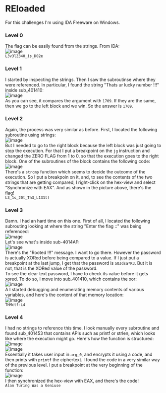 # REloaded

For this challenges I'm using IDA Freeware on Windows.

### Level 0
The flag can be easily found from the strings. From IDA: <br />
![image](https://github.com/user-attachments/assets/8dcb9c12-1516-483e-b1a0-e96f74e5e0a3)<br />
`L3v3lZ340_is_D02e`

### Level 1
I started by inspecting the strings. Then I saw the subroutinse where they were referenced. In particular, I found the string "Thats ur lucky number !!!" inside sub_401410:<br />
![image](https://github.com/user-attachments/assets/4e35dacd-7854-4d88-8e1a-e1b6bf1f9554)<br />
As you can see, it compares the argument with `1709`. If they are the same, then we go to the left block and we win. So the answer is `1709`.


### Level 2
Again, the process was very similar as before. First, I located the following subroutine using strings: <br />
![image](https://github.com/user-attachments/assets/173110f3-8073-457c-89ad-a0768e6a4731)<br />
But I needed to go to the right block because the left block was just going to stop the execution. For that I put a breakpoint on the  `jg` instruction and changed the ZERO FLAG from 1 to 0, so that the execution goes to the right block. One of the subroutines of the block contains the following code: <br />
![image](https://github.com/user-attachments/assets/7c149b1a-cc5a-4a47-8700-5a1217663025)<br />
There's a `strcmp` function which seems to decide the outcome of the execution. So I put a breakpoin on it, and, to see the contents of the two strings that are getting compared, I right-click on the hex-view and select "Synchronize with EAX". And as shown in the picture above, there's the flag! <br />
`L3_1s_20t_Th3_L131t)`

### Level 3
Damn. I had an hard time on this one. First of all, I located the following subrouting looking at where the string "Enter the flag ::" was being referenced:  <br />
![image](https://github.com/user-attachments/assets/3cd46112-60ae-4819-b069-0d364cded58b)<br />
Let's see what's inside sub-4014AF: <br />
![image](https://github.com/user-attachments/assets/987c07b3-5c31-4a93-8d73-e4681c22f442)<br />
There's the "Rooted !!!" message. I want to go there. However the password is actually XORed before being compared to a value. If I just put a breakpoint at the last jump, I get that the password is `SOJdsa*K3`. But it is not, that is the XORed value of the password. <br />
To see the clear text password, I have to check its value before it gets xored. To do so, I move into sub_401410, which contains  the xor: <br />
![image](https://github.com/user-attachments/assets/ec3b1b44-5ac6-43e5-a60b-8e62a4af963c)<br /> A
I started debugging and enumerating memory contents of various variables, and here's the content of that memory location: <br />
![image](https://github.com/user-attachments/assets/37d38857-c38c-4dca-8277-8413c419bea2)<br />
`THMctf-L4`

### Level 4
I had no strings to reference this time. I look manually every subroutine and found sub_401453 that contains APIs such as printf or strlen, which looks like where the execution might go. Here's how the function is structured: <br />
![image](https://github.com/user-attachments/assets/3ef4d004-4164-47ea-8a26-0f000abfc4d1)<br />
![image](https://github.com/user-attachments/assets/ac8f1eb1-a1e0-4b0d-a64b-b163f49e67b9)<br />
Essentially it takes user input in `arg_0`, and encrypts it using a code, and then prints with `printf` the ciphertext. I found the code in a very similar way of the previous level. I put a breakpoint at the very beginning of the function: <br />
![image](https://github.com/user-attachments/assets/8e5be34a-f387-4f05-b0e9-7b628c8bf176)<br />
I then synchronized the hex-view with EAX, and there's the code! <br />
`Alan Turing Was a Geniuse`
